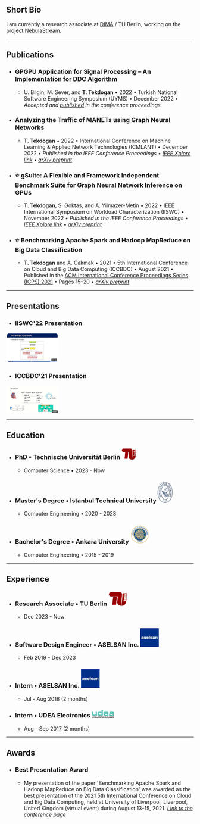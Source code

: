 ## Short Bio
I am currently a research associate at [DIMA](https://www.tu.berlin/dima) / TU Berlin, working on the project [NebulaStream](https://nebula.stream/).

---


## Publications

- ### GPGPU Application for Signal Processing – An Implementation for DDC Algorithm
  - U. Bilgin, M. Sever, and **T. Tekdogan** • 2022 • Turkish National Software Engineering Symposium (UYMS) • December 2022 • _Accepted and [published](https://ekitap.atauni.edu.tr/index.php/16-ulusal-yazilim-muhendisligi-sempozyumu-bildiri-kitabi/) in the conference proceedings._

- ### Analyzing the Traffic of MANETs using Graph Neural Networks
  - **T. Tekdogan** • 2022 • International Conference on Machine Learning & Applied Network Technologies (ICMLANT) • December 2022 • _Published in the IEEE Conference Proceedings_ • [_IEEE Xplore link_](https://ieeexplore.ieee.org/document/9996518) • [_arXiv preprint_](https://arxiv.org/abs/2212.08923)

- ### ⭐ gSuite: A Flexible and Framework Independent Benchmark Suite for Graph Neural Network Inference on GPUs
  - **T. Tekdogan**, S. Goktas, and A. Yilmazer-Metin • 2022 • IEEE International Symposium on Workload Characterization (IISWC) • November 2022 • _Published in the IEEE Conference Proceedings_ • [_IEEE Xplore link_](https://ieeexplore.ieee.org/abstract/document/9975401) • [_arXiv preprint_](https://arxiv.org/abs/2210.11601)

- ### ⭐ Benchmarking Apache Spark and Hadoop MapReduce on Big Data Classification
  - **T. Tekdogan** and A. Cakmak • 2021 • 5th International Conference on Cloud and Big Data Computing (ICCBDC) • August 2021 • Published in the [ACM International Conference Proceedings Series (ICPS) 2021](https://dl.acm.org/doi/fullHtml/10.1145/3481646.3481649) • Pages 15–20 • [_arXiv preprint_](https://arxiv.org/abs/2209.10637)


---

## Presentations

- ### IISWC'22 Presentation  
[<img src="./gh1.PNG" width="140">](https://youtu.be/HunX54vqUcc)

- ### ICCBDC'21 Presentation
[<img src="./gh2.PNG" width="140">](https://youtu.be/bikQj8yqIJw)

---

## Education

- ### PhD • Technische Universität Berlin <img src="./tu.png" width="40">
  - Computer Science • 2023 - Now

- ### Master's Degree • Istanbul Technical University <img src="./itu.jpg" width="40">
  - Computer Engineering • 2020 - 2023

- ### Bachelor's Degree • Ankara University <img src="./au.png" width="50">
  - Computer Engineering • 2015 - 2019

---

## Experience

- ### Research Associate • TU Berlin <img src="./tu.png" width="50">
  - Dec 2023 - Now

- ### Software Design Engineer • ASELSAN Inc.  <img src="./asel.jpg" width="50">
  - Feb 2019 - Dec 2023

- ### Intern • ASELSAN Inc.  <img src="./asel.jpg" width="50">
  - Jul - Aug 2018 (2 months)

- ### Intern • UDEA Electronics  <img src="./udea.png" width="60">
  - Aug - Sep 2017 (2 months)

---

## Awards

- ### Best Presentation Award
  - My presentation of the paper 'Benchmarking Apache Spark and Hadoop MapReduce on Big Data Classification' was awarded as the best presentation of the 2021 5th International Conference on Cloud and Big Data Computing, held at University of Liverpool, Liverpool, United Kingdom (virtual event) during August 13-15, 2021. [_Link to the conference page_](http://www.iccbdc.org/iccbdc21.html)

